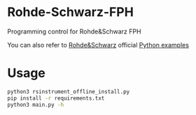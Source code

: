 # Rohde-Schwarz-FPH
Programming control for Rohde&amp;Schwarz FPH

You can also refer to [Rohde&amp;Schwarz](https://github.com/Rohde-Schwarz) official [Python examples](https://github.com/Rohde-Schwarz/Examples/tree/main/SpectrumAnalyzers/Python)

# Usage
```bash
python3 rsinstrument_offline_install.py
pip install -r requirements.txt
python3 main.py -h
```
